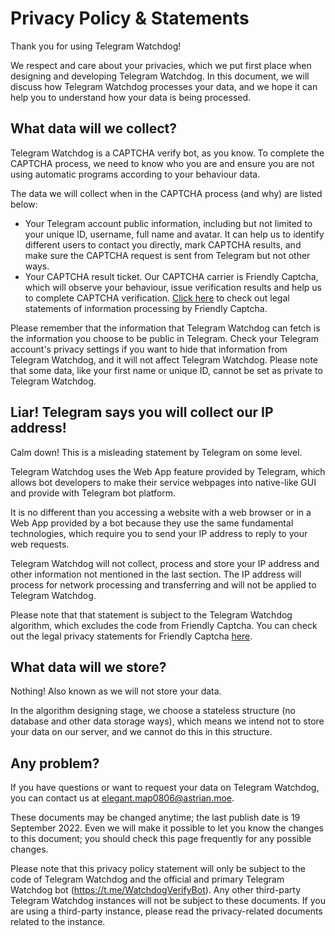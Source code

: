 # Privacy Policy & Statements
Thank you for using Telegram Watchdog!

We respect and care about your privacies, which we put first place when designing and developing Telegram Watchdog. In this document, we will discuss how Telegram Watchdog processes your data, and we hope it can help you to understand how your data is being processed.

## What data will we collect?
Telegram Watchdog is a CAPTCHA verify bot, as you know. To complete the CAPTCHA process, we need to know who you are and ensure you are not using automatic programs according to your behaviour data.

The data we will collect when in the CAPTCHA process (and why) are listed below:

- Your Telegram account public information, including but not limited to your unique ID, username, full name and avatar. It can help us to identify different users to contact you directly, mark CAPTCHA results, and make sure the CAPTCHA request is sent from Telegram but not other ways.
- Your CAPTCHA result ticket. Our CAPTCHA carrier is Friendly Captcha, which will observe your behaviour, issue verification results and help us to complete CAPTCHA verification. [Click here](https://friendlycaptcha.com/privacy/) to check out legal statements of information processing by Friendly Captcha.

Please remember that the information that Telegram Watchdog can fetch is the information you choose to be public in Telegram. Check your Telegram account's privacy settings if you want to hide that information from Telegram Watchdog, and it will not affect Telegram Watchdog. Please note that some data, like your first name or unique ID, cannot be set as private to Telegram Watchdog.

## Liar! Telegram says you will collect our IP address!
Calm down! This is a misleading statement by Telegram on some level.

Telegram Watchdog uses the Web App feature provided by Telegram, which allows bot developers to make their service webpages into native-like GUI and provide with Telegram bot platform.

It is no different than you accessing a website with a web browser or in a Web App provided by a bot because they use the same fundamental technologies, which require you to send your IP address to reply to your web requests.

Telegram Watchdog will not collect, process and store your IP address and other information not mentioned in the last section. The IP address will process for network processing and transferring and will not be applied to Telegram Watchdog.

Please note that that statement is subject to the Telegram Watchdog algorithm, which excludes the code from Friendly Captcha. You can check out the legal privacy statements for Friendly Captcha [here](https://friendlycaptcha.com/privacy/).

## What data will we store?
Nothing! Also known as we will not store your data.

In the algorithm designing stage, we choose a stateless structure (no database and other data storage ways), which means we intend not to store your data on our server, and we cannot do this in this structure.

## Any problem?
If you have questions or want to request your data on Telegram Watchdog, you can contact us at elegant.map0806@astrian.moe.

These documents may be changed anytime; the last publish date is 19 September 2022. Even we will make it possible to let you know the changes to this document; you should check this page frequently for any possible changes.

Please note that this privacy policy statement will only be subject to the code of Telegram Watchdog and the official and primary Telegram Watchdog bot (https://t.me/WatchdogVerifyBot). Any other third-party Telegram Watchdog instances will not be subject to these documents. If you are using a third-party instance, please read the privacy-related documents related to the instance.